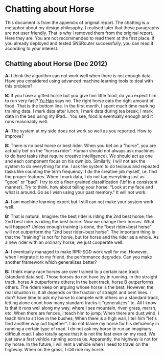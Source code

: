 # Chatting about Horse 

This document is from the appendix of original report. 
The chatting is a metaphor about my design philosophy. 
I realised later that these paragraphs are not user friendly. 
That is why I removed them from the original report. 
Here they are. 
You are not recommended to read them at the first place. 
If you already deployed and tested SNSRouter successfully, 
you can read it according to your interest. 

## Chatting about Horse (Dec 2012)

**A:**
I think the algorithm can not work well 
when there is not enough data. 
Have you considered using advanced machine learning tools 
to deal with this problem? 

**B:** 
If you have a gifted horse but you give him little food, 
do you expect him to run very fast?
[Yu Han](http://baike.baidu.com/view/86583.htm)
says no. 
The right horse eats the right amount of food. 
That is the bottom line. 
In the first month, I spent much time marking training data. 
I mark data after lunch; I mark data during tea break; 
I mark data in the bed using my iPad... 
You see, food is eventually enough and it runs reasonably well. 

**A:**
The system at my side does not work so well as you reported. 
How to improve?

**B:**
There is no best horse or best rider.
When you bet on a "horse", you are actually bet on the "horse+rider". 
Human should not always ask machines to do hard tasks
(that require creative intelligence). 
We should act as one and each component focus on his own job. 
Similarly, I will not ask the system to do everything for me. 
I ask the system to do tedious and repeated tasks like counting the term frequency. 
I do the creative job myself, i.e. find the proper features. 
When I mark data, I do not tag everything just as "good" or "bad". 
I try to do a finer-grained classification {\bf in a consistent manner}. 
Try to think, how about telling your horse:
"Look at my face and what is around. 
Go as I wish using your past memory."
It will not work. 

**A:**
I am machine learning expert but I still can not make your system work well. 

**B:**
That is natural. 
Imagine: the best rider is riding the 2nd best horse;
the 2nd best rider is riding the best horse. 
Now we change their horses. 
What will happen? 
Unless enough training is done, 
the "best rider+best horse" will not outperform 
the "2nd best rider+best horse". 
The important thing is that the "training" is not for horse, 
but for horse and the rider as a whole. 
As a new rider with an ordinary horse, we just cooperate well. 

**A:**
I eventually managed to make RPR-SGD work well for me. 
However, when I migrate it to my friend, 
the performance degrades. 
Can you make another framework which generalizes better?

**B:**
I think many race horses are over trained to a certain race track (standard data set). 
Those horses do not have joy in running. 
In the straight track, horse A outperforms others;
In the bent track, horse B outperforms others. 
The riders keep on arguing whose horse is the best. 
However, the real situation is, it all depends on 
the fraction of straight and bent lines. 
I don't have time to ask my horse to compete with others on a standard track, 
letting alone count how many standard tracks it "generalizes" to. 
All I know is that it runs well along my way, 
where I see mountain, river, grass, marsh, etc. 
When there are fences, I teach him to jump; 
When there are dust wind, I teach him to sit low in the bushes; 
When there is a high wall, I tell him "let's find another way out together". 
I do not blame my horse for his deficiency in running a certain type of road. 
I do not ask my horse to run an imaginary difficult road. 
I also totally agree that it is not the fast even on my road. 
We just saw a fast vehicle running across us. 
Apparently, the highway is not for my horse. 
In the future, I will rent a vehicle when I need to travel on the highway. 
When on the grass, I still ride my horse. 
